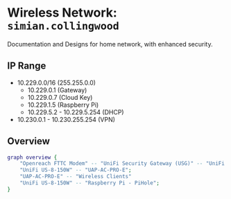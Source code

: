 # Wireless Network: `simian.collingwood`

Documentation and Designs for home network, with enhanced security.

## IP Range

- 10.229.0.0/16 (255.255.0.0)
  - 10.229.0.1 (Gateway) 
  - 10.229.0.7 (Cloud Key)
  - 10.229.1.5 (Raspberry Pi)
  - 10.229.5.2 - 10.229.5.254 (DHCP)
- 10.230.0.1 - 10.230.255.254 (VPN)
  

## Overview

```dot
graph overview {
    "Openreach FTTC Modem" -- "UniFi Security Gateway (USG)" -- "UniFi US-8-150W" -- "Cloud Key Controller";
    "UniFi US-8-150W" -- "UAP-AC-PRO-E";
    "UAP-AC-PRO-E" -- "Wireless Clients"
    "UniFi US-8-150W" -- "Raspberry Pi - PiHole";
}
```